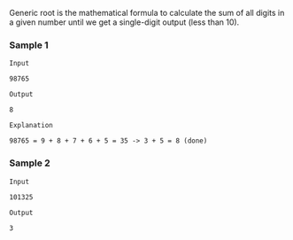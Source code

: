 Generic root is the mathematical formula to calculate the sum of all digits in a given number until we get a single-digit output (less than 10).

### Sample 1
`Input`
```
98765
```

`Output`
```
8
```

`Explanation`
```
98765 = 9 + 8 + 7 + 6 + 5 = 35 -> 3 + 5 = 8 (done)
```

### Sample 2
`Input`
```
101325
```

`Output`
```
3
```
